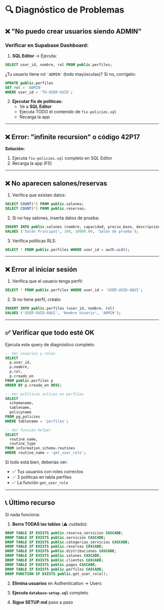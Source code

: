 # 🔍 Diagnóstico de Problemas

## ❌ "No puedo crear usuarios siendo ADMIN"

### Verificar en Supabase Dashboard:

1. **SQL Editor** → Ejecuta:
```sql
SELECT user_id, nombre, rol FROM public.perfiles;
```

¿Tu usuario tiene rol `'ADMIN'` (todo mayúsculas)? Si no, corrígelo:

```sql
UPDATE public.perfiles 
SET rol = 'ADMIN' 
WHERE user_id = 'TU-USER-UUID';
```

2. **Ejecutar fix de políticas:**
   - Ve a **SQL Editor**
   - Ejecuta TODO el contenido de `fix-policies.sql`
   - Recarga la app

---

## ❌ Error: "infinite recursion" o código 42P17

**Solución:**
1. Ejecuta `fix-policies.sql` completo en SQL Editor
2. Recarga la app (F5)

---

## ❌ No aparecen salones/reservas

1. Verifica que existan datos:
```sql
SELECT COUNT(*) FROM public.salones;
SELECT COUNT(*) FROM public.reservas;
```

2. Si no hay salones, inserta datos de prueba:
```sql
INSERT INTO public.salones (nombre, capacidad, precio_base, descripcion) 
VALUES ('Salón Principal', 100, 10000.00, 'Salón de prueba');
```

3. Verifica políticas RLS:
```sql
SELECT * FROM public.perfiles WHERE user_id = auth.uid();
```

---

## ❌ Error al iniciar sesión

1. Verifica que el usuario tenga perfil:
```sql
SELECT * FROM public.perfiles WHERE user_id = 'USER-UUID-AQUI';
```

2. Si no tiene perfil, créalo:
```sql
INSERT INTO public.perfiles (user_id, nombre, rol) 
VALUES ('USER-UUID-AQUI', 'Nombre Usuario', 'ADMIN');
```

---

## ✅ Verificar que todo esté OK

Ejecuta este query de diagnóstico completo:

```sql
-- Ver usuarios y roles
SELECT 
  p.user_id,
  p.nombre,
  p.rol,
  p.creado_en
FROM public.perfiles p
ORDER BY p.creado_en DESC;

-- Ver políticas activas en perfiles
SELECT 
  schemaname,
  tablename,
  policyname
FROM pg_policies
WHERE tablename = 'perfiles';

-- Ver función helper
SELECT 
  routine_name,
  routine_type
FROM information_schema.routines
WHERE routine_name = 'get_user_role';
```

Si todo está bien, deberías ver:
- ✅ Tus usuarios con roles correctos
- ✅ 3 políticas en tabla perfiles
- ✅ La función `get_user_role`

---

## 📞 Último recurso

Si nada funciona:

1. **Borra TODAS las tablas** (⚠️ cuidado):
```sql
DROP TABLE IF EXISTS public.reserva_servicios CASCADE;
DROP TABLE IF EXISTS public.servicios CASCADE;
DROP TABLE IF EXISTS public.categorias_servicios CASCADE;
DROP TABLE IF EXISTS public.reservas CASCADE;
DROP TABLE IF EXISTS public.distribuciones CASCADE;
DROP TABLE IF EXISTS public.salones CASCADE;
DROP TABLE IF EXISTS public.clientes CASCADE;
DROP TABLE IF EXISTS public.pagos CASCADE;
DROP TABLE IF EXISTS public.perfiles CASCADE;
DROP FUNCTION IF EXISTS public.get_user_role();
```

2. **Elimina usuarios** en Authentication → Users

3. **Ejecuta `database-setup.sql`** completo

4. **Sigue SETUP.md** paso a paso
